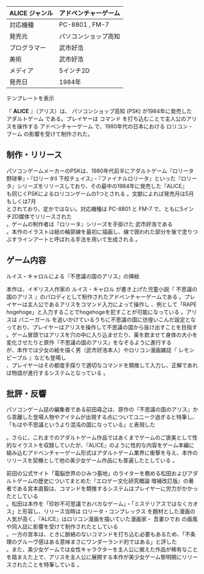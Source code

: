 ALICE  ジャンル  |  アドベンチャーゲーム       
---|---  
対応機種  |  PC-8801  ,  FM-7     
発売元  |  パソコンショップ高知           
プログラマー  |  武市好浩     
美術  |  武市好浩     
メディア  |  5インチ2D     
発売日  |  1984年           
テンプレートを表示  
  
『 **ALICE** 』（アリス）は、  パソコンショップ高知  (PSK) が1984年に発売した  アダルトゲーム  である。プレイヤーは  コマンド
を打ち込むことで主人公のアリスを操作する  アドベンチャーゲーム  で、1980年代の日本における  ロリコン・ブーム  の影響を受けて制作された。

##  制作・リリース  

パソコンゲームメーカーのPSKは、1980年代前半にアダルトゲーム『ロリータ 野球拳』・『ロリータⅡ
下校チェイス』・『ファイナルロリータ』といった『ロリータ』シリーズをリリースしており、その最中の1984年に発売した『ALICE』  
も同じくPSKによるロリコンゲームの1つとされる    。文献によれば発売月は5月    もしくは7月    
とされており、定かではない。対応機種は  PC-8801  と  FM-7  で、ともに5インチ2D媒体でリリースされた  
。ゲームの制作者は『ロリータ』シリーズを手掛けた    武市好浩である  
。本作のイラストは絵の輪郭線を最初に描画し、線で囲われた部分を後で塗りつぶすラインアートと呼ばれる手法を用いて生成される    。

##  ゲーム内容  

ルイス・キャロルによる『不思議の国のアリス』の挿絵

本作は、イギリス人作家の  ルイス・キャロル  が書き上げた児童小説『  不思議の国のアリス  』のパロディとして制作されたアドベンチャーゲームである
    。プレイヤーは主人公であるアリスをコマンド入力によって操作し    、例として「RAPE
hogehoge」と入力することでhogehogeを犯すことが可能になっている    。アリスは  バニーガール
を追いかけているうちに不思議の国に彷徨いこんだ設定となっており、プレイヤーはアリスを操作して不思議の国から抜け出すことを目指す  
。ゲーム冒頭ではアリスを穴の中に入り込ませたり、薬を飲ませて身体の大小を変化させたりと原作『不思議の国のアリス』をなぞるように進行する  
が、本作では少女の絵を描く男（武市好浩本人）やロリコン漫画雑誌『  レモンピープル  』なども登場し    
、プレイヤーはその都度手探りで適切なコマンドを類推して入力し、正解であれば物語が進行するシステムとなっている    。

##  批評・反響  

パソコンゲーム誌の編集者である前田尋之は、原作の『不思議の国のアリス』から乖離した登場人物やアイテムが出現する点についてユニーク過ぎると特筆し、「もはや不思議というより混沌の国になっている」と表現した

。さらに、これまでのアダルトゲーム作品ではあくまでゲームのご褒美として性的なイラストを収録していたが、『ALICE』のように性的な内容をゲーム本編に組み込むアドベンチャーゲーム形式はアダルトゲーム業界に衝撃を与え、本作のリリースを契機として他の美少女ゲーム作品にも普遍したとしている
  。

前田の公式サイト「電脳世界のひみつ基地」のライターを務める松田およびアダルトゲームの歴史についてまとめた『エロゲー文化研究概論
増補改訂版』の著者である宮本直毅は、コマンドを類推するシステムはプレイヤーに労力がかかったとしている    
。松田は本作を「珍妙不可思議でおバカなゲーム」・「ミステリアスではなくカオス」と形容し、リリース当時は  ロリータ・コンプレックス
を題材とした漫画の人気が高く、『ALICE』はロリコン漫画を描いていた漫画家・  吾妻ひでお  の画風や同人誌に影響を受けて制作されたとしている  
。一方の宮本は、ときに脈絡のないコマンドを打ち込む必要もあるため、「不条理のグルーヴ感はある意味まさにワンダーランド的ではある」と評した  
。また、美少女ゲームでは女性キャラクターを主人公に据えた作品が稀有なことを踏まえた上で、アリスを主人公に展開する本作が美少女ゲーム黎明期にリリースされたことを特筆している
  。

